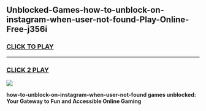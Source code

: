 
## Unblocked-Games-how-to-unblock-on-instagram-when-user-not-found-Play-Online-Free-j356i
<h3>
<a href="https://premium76.site?title=how-to-unblock-on-instagram-when-user-not-found&ref=26A">CLICK TO PLAY</a></h3>
<hr>

<h3>
<a href="https://premium76.site?title=how-to-unblock-on-instagram-when-user-not-found&ref=26A">CLICK 2 PLAY</a>
  
</h3>

<a href="https://premium76.site?title=how-to-unblock-on-instagram-when-user-not-found&ref=26A"><img src="https://clearcache.store/games.png"></a>


**how-to-unblock-on-instagram-when-user-not-found games unblocked: Your Gateway to Fun and Accessible Online Gaming**
